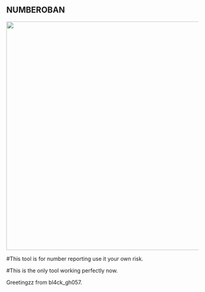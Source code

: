 ## NUMBEROBAN
<img src="https://i.ytimg.com/vi/muf8I5vnFFk/maxresdefault.jpg" width="900" height="600"/>

#This tool is for number reporting use it your own risk.

#This is the only tool working perfectly now.

Greetingzz from bl4ck_gh057.





